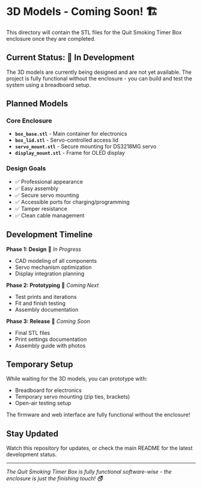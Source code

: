 # 3D Models - Coming Soon! 🏗️

This directory will contain the STL files for the Quit Smoking Timer Box enclosure once they are completed.

## Current Status: 🚧 In Development

The 3D models are currently being designed and are not yet available. The project is fully functional without the enclosure - you can build and test the system using a breadboard setup.

## Planned Models

### Core Enclosure
- **`box_base.stl`** - Main container for electronics
- **`box_lid.stl`** - Servo-controlled access lid
- **`servo_mount.stl`** - Secure mounting for DS3218MG servo
- **`display_mount.stl`** - Frame for OLED display

### Design Goals
- ✅ Professional appearance
- ✅ Easy assembly
- ✅ Secure servo mounting
- ✅ Accessible ports for charging/programming
- ✅ Tamper resistance
- ✅ Clean cable management

## Development Timeline

**Phase 1: Design** 🎨 *In Progress*
- CAD modeling of all components
- Servo mechanism optimization
- Display integration planning

**Phase 2: Prototyping** 🔧 *Coming Next*
- Test prints and iterations
- Fit and finish testing
- Assembly documentation

**Phase 3: Release** 🚀 *Coming Soon*
- Final STL files
- Print settings documentation
- Assembly guide with photos

## Temporary Setup

While waiting for the 3D models, you can prototype with:
- Breadboard for electronics
- Temporary servo mounting (zip ties, brackets)
- Open-air testing setup

The firmware and web interface are fully functional without the enclosure!

## Stay Updated

Watch this repository for updates, or check the main README for the latest development status.

---
*The Quit Smoking Timer Box is fully functional software-wise - the enclosure is just the finishing touch! 🚭*
